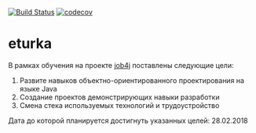 ﻿[![Build Status](https://travis-ci.org/eturka/eturka.svg?branch=master)](https://travis-ci.org/eturka/eturka)
[![codecov](https://codecov.io/gh/eturka/eturka/branch/master/graph/badge.svg)](https://codecov.io/gh/eturka/eturka)

# eturka
В рамках обучения на проекте [job4j](http://job4j.ru/) поставлены следующие цели:
1.  Развите навыков объектно-ориентированного проектирования на языке Java
2.  Создание проектов демонстрирующих навыки разработки
3.  Смена стека используемых технологий и трудоустройство


Дата до которой планируется достигнуть указанных целей: 28.02.2018
